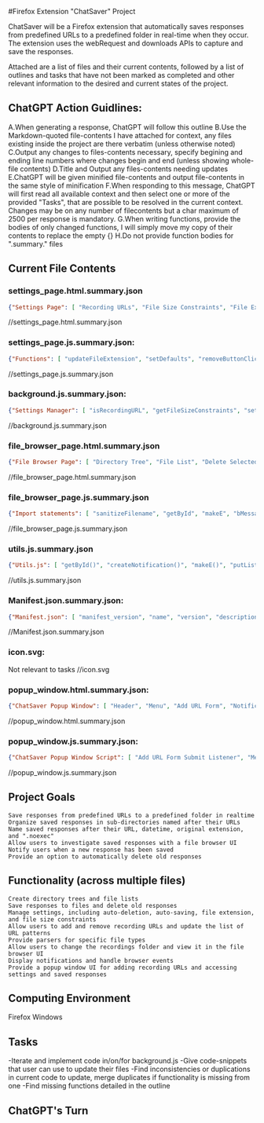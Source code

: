 #Firefox Extension "ChatSaver" Project

ChatSaver will be a Firefox extension that automatically saves responses from predefined URLs to a predefined folder in real-time when they occur. The extension uses the webRequest and downloads APIs to capture and save the responses.

Attached are a list of files and their current contents, followed by a list of outlines and tasks that have not been marked as completed and other relevant information to the desired and current states of the project.

## ChatGPT Action Guidlines:
  A.When generating a response, ChatGPT will follow this outline
  B.Use the Markdown-quoted file-contents I have attached for context, any files existing inside the project are there verbatim (unless otherwise noted)
  C.Output any changes to files-contents necessary, specify begining and ending line numbers where changes begin and end (unless showing whole-file contents)
  D.Title and Output any files-contents needing updates
  E.ChatGPT will be given minified file-contents and output file-contents in the same style of minification
  F.When responding to this message, ChatGPT will first read all available context and then select one or more of the provided "Tasks", that are possible to be resolved in the current context. Changes may be on any number of filecontents but a char maximum of 2500 per response is mandatory.
  G.When writing functions, provide the bodies of only changed functions, I will simply move my copy of their contents to replace the empty {}
  H.Do not provide function bodies for ".summary." files

## Current File Contents

### settings_page.html.summary.json
```json
{"Settings Page": [ "Recording URLs", "File Size Constraints", "File Extension", "Recordings Folder", "Recordings Parsers", "Auto-Delete Settings", "File Browser", "Auto-Save Settings"], "Recording URLs": [ "URL list", "Add URL form"], "Size constraints form": [ "Minimum size input", "Maximum size input"], "Extension form": [ "File extension input"], "Folder form": [ "Folder input", "Change folder button"], "Auto-delete form": [ "Auto-delete checkbox", "Minimum age input"], "Auto-save form": [ "Auto-save checkbox", "Save interval input"], "Parser list": [ "JSON Parser", "XML Parser"], "File Browser": [ "Open file browser button", "Folder label"]}
```
//settings_page.html.summary.json

### settings_page.js.summary.json:
```json
{"Functions": [ "updateFileExtension", "setDefaults", "removeButtonClicked", "updateAutoSaveSettings", "updateURLList", "createUrlListItem", "saveResponse", "updateParserList", "parserEditClicked", "parserRemoveClicked", "updateFolderDisplay", "changeFolderClicked", "initialize", "handleSettingsMessage", "getSettings", "saveSettings", "sendSizeConstraints", "addRecordingURLPattern", "removeRecordingURLPattern", "updateURLPatternList", "toggleAutoDelete"], "Events": [ "onMessage", "onCompleted"], "Imports": [ "getById", "makeE", "putListen", "bMessage", "createNotification", "sanitizeFilename", "getDateTimeCode"], "Constants": [ "addParserButton", "urlList", "changeFolderButton", "autoSaveCheckbox", "saveInterval", "parserList", "addPatternForm", "newPattern", "minSize", "maxSize", "fileExtension", "folder", "urlPatterns", "patternList", "directory", "recordingFolder", "recordingExtension", "sizeConstraints", "autoSaveSettings", "parsers", "responseText", "url", "index", "enabled"], "Callbacks": [ "event", "message", "details"], "Promises": [ "updateRecordingURLList", "downloadUrl"], "WebRequests": [ "urls"]}
```
//settings_page.js.summary.json

### background.js.summary.json:
```json
{"Settings Manager": [ "isRecordingURL", "getFileSizeConstraints", "setFileSizeConstraints", "getRecordingFolderPath", "setRecordingFolderPath", "getRecordingURLs", "setRecordingURLs", "getRecordingExtension", "setRecordingExtension", "getAutoDeleteSettings", "setAutoDeleteSettings", "SaveSettings", "ReloadSettings"], "File Folder Manager": [ "saveResponseToFile", "findOrMakeRecordingsFolder", "deleteSelectedResponses", "setSelectedResponses", "getSelectedResponses", "getOrCreateFile", "deleteOldResponses"], "Parser Manager": [], "init": []}
```
//background.js.summary.json

### file_browser_page.html.summary.json
```json
{"File Browser Page": [ "Directory Tree", "File List", "Delete Selected Button", "Download All Button", "Download Selected Button"], "Directory Tree": [ "Tree List", "Tree List Elements"], "File List": [ "Title", "File List Items"], "Delete Selected Button": [], "Download All Button": [], "Download Selected Button": []}
```
//file_browser_page.html.summary.json

### file_browser_page.js.summary.json
```json
{"Import statements": [ "sanitizeFilename", "getById", "makeE", "bMessage"], "Main function": [ "Retrieve recordingFolder from browser storage", "Retrieve file list and directory tree from DOM", "Create file list with createFileList function", "Create directory tree with createDirectoryTree function", "Add event listener for delete-selected button", "Add event listener for download-all button", "Add event listener for download-selected button"], "createFileList function": [ "Search for files in a given folder path", "Create a list element for each file", "Add a checkbox input for each file", "Add an anchor element for each file", "Add download attribute to anchor element", "Append anchor and checkbox elements to list element", "Clear and replace file list element in the DOM"], "createDirectoryTree function": [ "Search for files in the recording folder", "Group files by directory", "Create a list element for each directory", "Add an anchor element for each directory", "Add onclick listener to each anchor element", "Set 'selected' attribute to root directory anchor element", "Clear and replace directory tree element in the DOM"]}
```
//file_browser_page.js.summary.json

### utils.js.summary.json
```json
{"Utils.js": [ "getById()", "createNotification()", "makeE()", "putListen()", "sanitizeFilename()", "bMessage()"]}
```
//utils.js.summary.json

### Manifest.json.summary.json: 
```json
{"Manifest.json": [ "manifest_version", "name", "version", "description", "permissions", "background", "browser_action", "options_ui", "web_accessible_resources"]}
```
//Manifest.json.summary.json

### icon.svg: 
Not relevant to tasks
//icon.svg

### popup_window.html.summary.json: 
```json
{"ChatSaver Popup Window": [ "Header", "Menu", "Add URL Form", "Notification", "Script"], "Header": ["Title"], "Menu": ["Menu Button", "Menu Content"], "Menu Content": [ "Open Recording Folder Button", "Open Settings Button", "Recorded Responses Label"], "Add URL Form": ["Label", "Input", "Submit Button"], "Notification": [], "Script": []}
```
//popup_window.html.summary.json

### popup_window.js.summary.json: 
```json
{"ChatSaver Popup Window Script": [ "Add URL Form Submit Listener", "Menu Button Listener", "Open Settings Button Listener", "Update URL List", "On Load Event Listener", "Get Saved Responses Count", "Browser Runtime Message Listener"]}
```
//popup_window.js.summary.json

## Project Goals
    Save responses from predefined URLs to a predefined folder in realtime
    Organize saved responses in sub-directories named after their URLs
    Name saved responses after their URL, datetime, original extension, and ".noexec"
    Allow users to investigate saved responses with a file browser UI
    Notify users when a new response has been saved
    Provide an option to automatically delete old responses

## Functionality (across multiple files)
    Create directory trees and file lists
    Save responses to files and delete old responses
    Manage settings, including auto-deletion, auto-saving, file extension, and file size constraints
    Allow users to add and remove recording URLs and update the list of URL patterns
    Provide parsers for specific file types
    Allow users to change the recordings folder and view it in the file browser UI
    Display notifications and handle browser events
    Provide a popup window UI for adding recording URLs and accessing settings and saved responses


## Computing Environment
 Firefox
 Windows

## Tasks
 -Iterate and implement code in/on/for background.js
 -Give code-snippets that user can use to update their files
 -Find inconsistencies or duplications in current code to update, merge duplicates if functionality is missing from one
 -Find missing functions detailed in the outline

## ChatGPT's Turn
